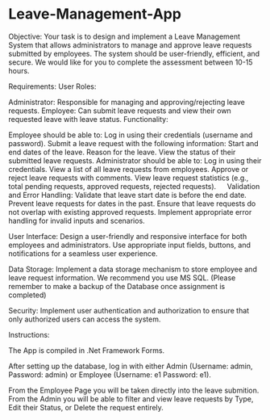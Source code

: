 # Leave-Management-App

Objective:
Your task is to design and implement a Leave Management System that allows administrators to manage and approve leave requests submitted by employees. The system should be user-friendly, efficient, and secure. We would like for you to complete the assessment between 10-15 hours. 

Requirements:
User Roles:

Administrator: Responsible for managing and approving/rejecting leave requests.
Employee: Can submit leave requests and view their own requested leave with leave status.
Functionality:

Employee should be able to:
Log in using their credentials (username and password).
Submit a leave request with the following information:
Start and end dates of the leave.
Reason for the leave.
View the status of their submitted leave requests.
Administrator should be able to:
Log in using their credentials.
View a list of all leave requests from employees.
Approve or reject leave requests with comments.
View leave request statistics (e.g., total pending requests, approved requests, rejected requests).
 
Validation and Error Handling:
Validate that leave start date is before the end date.
Prevent leave requests for dates in the past.
Ensure that leave requests do not overlap with existing approved requests.
Implement appropriate error handling for invalid inputs and scenarios.

User Interface:
Design a user-friendly and responsive interface for both employees and administrators.
Use appropriate input fields, buttons, and notifications for a seamless user experience.

Data Storage:
Implement a data storage mechanism to store employee and leave request information. We recommend you use MS SQL. (Please remember to make a backup of the Database once assignment is completed)

Security:
Implement user authentication and authorization to ensure that only authorized users can access the system.


Instructions:

The App is compiled in .Net Framework Forms.

After setting up the database, log in with either Admin (Username: admin, Password: admin) or Employee (Username: e1 Password: e1).

From the Employee Page you will be taken directly into the leave submition. 
From the Admin you will be able to filter and view leave requests by Type, Edit their Status, or Delete the request entirely.
